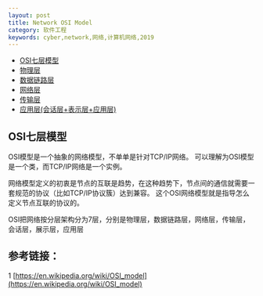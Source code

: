 ```yaml
---
layout: post
title: Network OSI Model
category: 软件工程
keywords: cyber,network,网络,计算机网络,2019
---
```


+ [OSI七层模型](http://www.hackerspirit.org/2019/08/06/Network-OSI-Model.html)
+ [物理层](http://www.hackerspirit.org/2019/08/06/Network-OSI-Layer1.html)
+ [数据链路层](http://www.hackerspirit.org/2019/08/06/Network-OSI-Layer2.html)
+ [网络层](http://www.hackerspirit.org/2019/08/06/Network-OSI-Layer3.html)
+ [传输层](http://www.hackerspirit.org/2019/08/06/Network-OSI-Layer4.html)
+ [应用层(会话层+表示层+应用层)](http://www.hackerspirit.org/2019/08/06/Network-OSI-Layer567.html)

## OSI七层模型
OSI模型是一个抽象的网络模型，不单单是针对TCP/IP网络。
可以理解为OSI模型是一个类，而TCP/IP网络是一个实例。

网络模型定义的初衷是节点的互联是趋势，在这种趋势下，节点间的通信就需要一套规范的协议（比如TCP/IP协议簇）达到兼容。
这个OSI网络模型就是指导怎么定义节点互联的协议的。

OSI把网络按分层架构分为7层，分别是物理层，数据链路层，网络层，传输层，会话层，展示层，应用层


## 参考链接：
1 [https://en.wikipedia.org/wiki/OSI_model](https://en.wikipedia.org/wiki/OSI_model)
